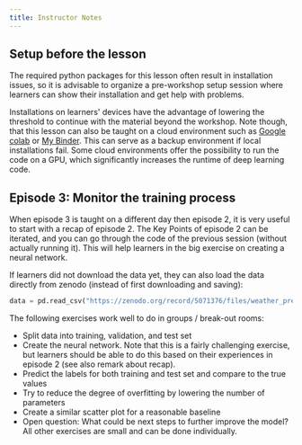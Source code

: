 ```yaml
---
title: Instructor Notes
---
```


## Setup before the lesson
The required python packages for this lesson often result in installation issues,
so it is advisable to organize a pre-workshop setup session where learners can show their installation and get help with problems.

Installations on learners' devices have the advantage of lowering the threshold to continue with the material beyond the workshop. Note though, that this lesson can also be taught on a cloud environment such as [Google colab](https://colab.research.google.com/) or [My Binder](https://github.com/carpentries/scaffolds/blob/master/instructions/workshop-coordination.md#my-binder). This can serve as a backup environment if local installations fail. Some cloud environments offer the possibility to run the code on a GPU, which significantly increases the runtime of deep learning code.


## Episode 3: Monitor the training process
When episode 3 is taught on a different day then episode 2, it is very useful to start with a recap of episode 2. The Key Points of episode 2 can be iterated, and you can go through the code of the previous session (without actually running it). This will help learners in the big exercise on creating a neural network.

If learners did not download the data yet, they can also load the data directly from zenodo (instead of first downloading and saving):
```python
data = pd.read_csv("https://zenodo.org/record/5071376/files/weather_prediction_dataset_light.csv?download=1")
```

The following exercises work well to do in groups / break-out rooms:
- Split data into training, validation, and test set
- Create the neural network. Note that this is a fairly challenging exercise, but learners should be able to do this based on their experiences in episode 2 (see also remark about recap).
- Predict the labels for both training and test set and compare to the true values
- Try to reduce the degree of overfitting by lowering the number of parameters
- Create a similar scatter plot for a reasonable baseline
- Open question: What could be next steps to further improve the model?
All other exercises are small and can be done individually.
